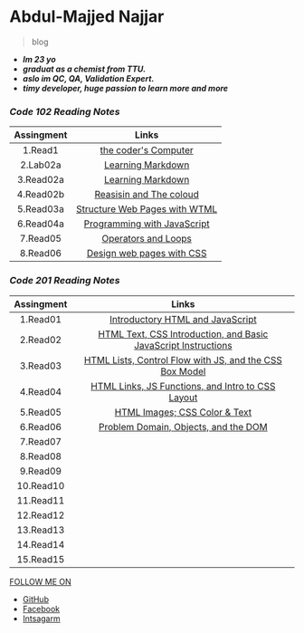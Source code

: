 # Abdul-Majjed Najjar 
 
 >blog 
 
- ***Im 23 yo***
-  ***graduat as a chemist from TTU.***
- ***aslo im QC, QA, Validation Expert.***
- ***timy developer, huge  passion to learn more and more***

### *Code *102* Reading Notes*

|     Assingment   |              Links                                   |
|:----------------:|:----------------------------------------------------:|
|   1.Read1        | [the coder's Computer](https://abdulmajjed.github.io/Reading-Notes/code102/Read1)             |
|   2.Lab02a       | [Learning Markdown](https://abdulmajjed.github.io/Reading-Notes/code102/lab02a)               |
|   3.Read02a      | [Learning Markdown](https://abdulmajjed.github.io/Reading-Notes/code102/read02a)              |
|   4.Read02b      | [Reasisin and The coloud](https://abdulmajjed.github.io/Reading-Notes/code102/read02b)        |
|   5.Read03a      | [Structure Web Pages with WTML](https://abdulmajjed.github.io/Reading-Notes/code102/read03a)  |
|   6.Read04a      | [Programming with JavaScript](https://abdulmajjed.github.io/Reading-Notes/code102/read04a)    |
|   7.Read05       | [Operators and Loops](https://abdulmajjed.github.io/Reading-Notes/code102/read05)             |
|   8.Read06       | [Design web pages with CSS](https://abdulmajjed.github.io/Reading-Notes/code102/read06)       |

### *Code *201* Reading Notes* 

|   Assingment     |              Links                                                                  |
|:----------------:|:-----------------------------------------------------------------------------------:|
|   1.Read01       |[Introductory HTML and JavaScript](https://abdulmajjed.github.io/Reading-Notes/code201/read01)                                |
|   2.Read02       |[HTML Text, CSS Introduction, and Basic JavaScript Instructions](https://abdulmajjed.github.io/Reading-Notes/code201/read02)  |
|   3.Read03       |[HTML Lists, Control Flow with JS, and the CSS Box Model](https://abdulmajjed.github.io/Reading-Notes/code201/read03)         |
|   4.Read04       |[HTML Links, JS Functions, and Intro to CSS Layout](https://abdulmajjed.github.io/Reading-Notes/code201/read04)               |
|   5.Read05       |[HTML Images; CSS Color & Text](https://abdulmajjed.github.io/Reading-Notes/code201/read05)                                   |
|   6.Read06       |[Problem Domain, Objects, and the DOM](https://abdulmajjed.github.io/Reading-Notes/code201/read06)                            |
|   7.Read07       |                                                                                     |
|   8.Read08       |                                                                                     |
|   9.Read09       |                                                                                     |
|  10.Read10       |                                                                                     |
|  11.Read11       |                                                                                     |
|  12.Read12       |                                                                                     |
|  13.Read13       |                                                                                     | 
|  14.Read14       |                                                                                     |
|  15.Read15       |                                                                                     |



 


  [FOLLOW ME ON](https://github.com/abdulmajjed/Reading-Notes)
 
- [GitHub](https://github.com/abdulmajjed)
- [Facebook](https://www.facebook.com/majjed10)
- [Intsagarm](https://www.instagram.com/abdulmajjed_/?fbclid=IwAR0iYuMTYAAh4irZvk7A1CeRxXAmVLsX0IIQLJF_1OmyfT7FJ9_fohajNEs)
